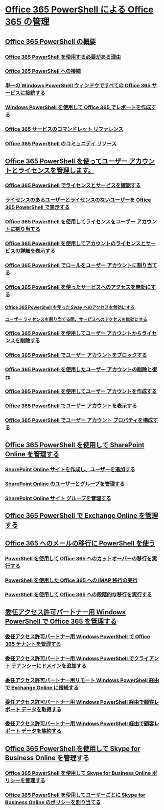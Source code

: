 
# [Office 365 PowerShell による Office 365 の管理](manage-office-365-with-office-365-powershell.md)
## [Office 365 PowerShell の概要](getting-started-with-office-365-powershell.md)
### [Office 365 PowerShell を使用する必要がある理由](why-you-need-to-use-office-365-powershell.md)
### [Office 365 PowerShell への接続](connect-to-office-365-powershell.md)
### [単一の Windows PowerShell ウィンドウですべての Office 365 サービスに接続する](connect-to-all-office-365-services-in-a-single-windows-powershell-window.md)
### [Windows PowerShell を使用して Office 365 でレポートを作成する](use-windows-powershell-to-create-reports-in-office-365.md)
### [Office 365 サービスのコマンドレット リファレンス](cmdlet-references-for-office-365-services.md)
### [Office 365 PowerShell のコミュニティ リソース](office-365-powershell-community-resources.md)
## [Office 365 PowerShell を使ってユーザー アカウントとライセンスを管理します。](manage-user-accounts-and-licenses-with-office-365-powershell.md)
### [Office 365 PowerShell でライセンスとサービスを確認する](view-licenses-and-services-with-office-365-powershell.md)
### [ライセンスのあるユーザーとライセンスのないユーザーを Office 365 PowerShell で表示する](view-licensed-and-unlicensed-users-with-office-365-powershell.md)
### [Office 365 PowerShell を使用してライセンスをユーザー アカウントに割り当てる](assign-licenses-to-user-accounts-with-office-365-powershell.md)
### [Office 365 PowerShell を使用してアカウントのライセンスとサービスの詳細を表示する](view-account-license-and-service-details-with-office-365-powershell.md)
### [Office 365 PowerShell でロールをユーザー アカウントに割り当てる](assign-roles-to-user-accounts-with-office-365-powershell.md)
### [Office 365 PowerShell を使ったサービスへのアクセスを無効にする](disable-access-to-services-with-office-365-powershell.md)
#### [Office 365 PowerShell を使った Sway へのアクセスを無効にする](disable-access-to-sway-with-office-365-powershell.md)
#### [ユーザー ライセンスを割り当てる間、サービスへのアクセスを無効にする](disable-access-to-services-while-assigning-user-licenses.md)
### [Office 365 PowerShell を使用してユーザー アカウントからライセンスを削除する](remove-licenses-from-user-accounts-with-office-365-powershell.md)
### [Office 365 PowerShell でユーザー アカウントをブロックする](block-user-accounts-with-office-365-powershell.md)
### [Office 365 PowerShell を使用したユーザー アカウントの削除と復元](delete-and-restore-user-accounts-with-office-365-powershell.md)
### [Office 365 PowerShell を使用してユーザー アカウントを作成する](create-user-accounts-with-office-365-powershell.md)
### [Office 365 PowerShell でユーザー アカウントを表示する](view-user-accounts-with-office-365-powershell.md)
### [Office 365 PowerShell でユーザー アカウント プロパティを構成する](configure-user-account-properties-with-office-365-powershell.md)
## [Office 365 PowerShell を使用して SharePoint Online を管理する](manage-sharepoint-online-with-office-365-powershell.md)
### [SharePoint Online サイトを作成し、ユーザーを追加する](create-sharepoint-sites-and-add-users-with-powershell.md)
### [SharePoint Online のユーザーとグループを管理する](manage-sharepoint-users-and-groups-with-powershell.md)
### [SharePoint Online サイト グループを管理する](manage-sharepoint-site-groups-with-powershell.md)
## [Office 365 PowerShell で Exchange Online を管理する](manage-exchange-online-with-office-365-powershell.md)
## [Office 365 へのメールの移行に PowerShell を使う](use-powershell-for-email-migration-to-office-365.md)
### [PowerShell を使用して Office 365 へのカットオーバーの移行を実行する](use-powershell-to-perform-a-cutover-migration-to-office-365.md)
### [PowerShell を使用した Office 365 への IMAP 移行の実行](use-powershell-to-perform-an-imap-migration-to-office-365.md)
### [PowerShell を使用して Office 365 への段階的な移行を実行する](use-powershell-to-perform-a-staged-migration-to-office-365.md)
## [委任アクセス許可パートナー用 Windows PowerShell で Office 365 を管理する](manage-office-365-with-windows-powershell-for-delegated-access-permissions-dap-p.md)
### [委任アクセス許可パートナー用 Windows PowerShell で Office 365 テナントを管理する](manage-office-365-tenants-with-windows-powershell-for-delegated-access-permissio.md)
### [委任アクセス許可パートナー用 Windows PowerShell でクライアント テナンシーにドメインを追加する](add-a-domain-to-a-client-tenancy-with-windows-powershell-for-delegated-access-pe.md)
### [委任アクセス許可パートナー用リモート Windows PowerShell 経由で Exchange Online に接続する](connect-to-exchange-online-tenants-with-remote-windows-powershell-for-delegated.md)
### [委任アクセス許可パートナー用 Windows PowerShell 経由で顧客レポート データを取得する](retrieve-customer-tenant-reporting-data-with-windows-powershell-for-delegated-ac.md)
### [委任アクセス許可パートナー用 Windows PowerShell 経由で顧客レポート データを集約する](aggregate-customer-reporting-data-via-windows-powershell-for-delegated-access-pe.md)
## [Office 365 PowerShell を使用して Skype for Business Online を管理する](manage-skype-for-business-online-with-office-365-powershell.md)
### [Office 365 PowerShell を使用して Skype for Business Online ポリシーを管理する](manage-skype-for-business-online-policies-with-office-365-powershell.md)
### [Office 365 PowerShell を使用してユーザーごとに Skype for Business Online のポリシーを割り当てる](assign-per-user-skype-for-business-online-policies-with-office-365-powershell.md)

